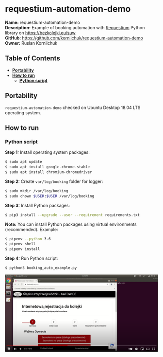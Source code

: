 # requestium-automation-demo
**Name:** requestium-automation-demo  
**Description:** Example of booking automation with [Requestium](https://github.com/tryolabs/requestium) Python library on https://bezkolejki.eu/suw  
**GitHub:** https://github.com/korniichuk/requestium-automation-demo  
**Owner:** Ruslan Korniichuk

## Table of Contents
* **[Portability](#portability)**
* **[How to run](#how-to-run)**
  * **[Python script](#python-script)**

## Portability
`requestium-automation-demo` checked on Ubuntu Desktop 18.04 LTS operating system.

## How to run
### Python script
**Step 1:** Install operating system packages:
```sh
$ sudo apt update
$ sudo apt install google-chrome-stable
$ sudo apt install chromium-chromedriver
```

**Step 2:** Create `var/log/booking` folder for logger:
```sh
$ sudo mkdir /var/log/booking
$ sudo chown $USER:$USER /var/log/booking
```

**Step 3:** Install Python packages:
```sh
$ pip3 install --upgrade --user --requirement requirements.txt
```

**Note:** You can install Python packages using virtual environments (recommended). Example:
```sh
$ pipenv --python 3.6
$ pipenv shell
$ pipenv install
```

**Step 4:** Run Python script:
```sh
$ python3 booking_auto_example.py
```

[![demo_0001_youtube.png](img/demo_0001_youtube.png "See demo on YouTube")](https://youtu.be/hroRpT8mq6M)
